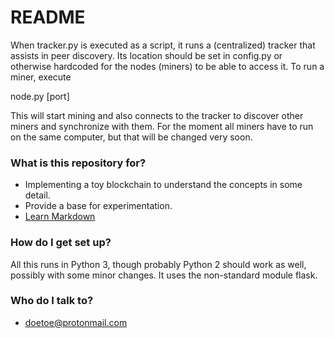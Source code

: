 # README #

When tracker.py is executed as a script, it runs a (centralized) tracker that assists in peer discovery. Its location should be set in config.py or otherwise hardcoded for the nodes (miners) to be able to access it. 
To run a miner, execute

node.py [port]

This will start mining and also connects to the tracker to discover other miners and synchronize with them. For the moment all miners have to run on the same computer, but that will be changed very soon.

### What is this repository for? ###

* Implementing a toy blockchain to understand the concepts in some detail.
* Provide a base for experimentation.
* [Learn Markdown](https://bitbucket.org/tutorials/markdowndemo)

### How do I get set up? ###

All this runs in Python 3, though probably Python 2 should work as well, possibly with some minor changes. It uses the non-standard module flask.

### Who do I talk to? ###

* doetoe@protonmail.com
